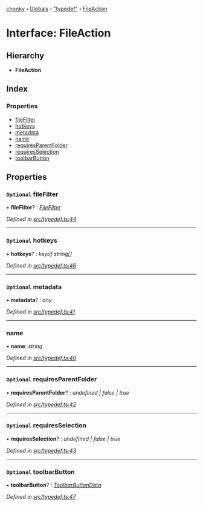 [chonky](../README.md) › [Globals](../globals.md) › ["typedef"](../modules/_typedef_.md) › [FileAction](_typedef_.fileaction.md)

# Interface: FileAction

## Hierarchy

* **FileAction**

## Index

### Properties

* [fileFilter](_typedef_.fileaction.md#optional-filefilter)
* [hotkeys](_typedef_.fileaction.md#optional-hotkeys)
* [metadata](_typedef_.fileaction.md#optional-metadata)
* [name](_typedef_.fileaction.md#name)
* [requiresParentFolder](_typedef_.fileaction.md#optional-requiresparentfolder)
* [requiresSelection](_typedef_.fileaction.md#optional-requiresselection)
* [toolbarButton](_typedef_.fileaction.md#optional-toolbarbutton)

## Properties

### `Optional` fileFilter

• **fileFilter**? : *[FileFilter](../modules/_typedef_.md#filefilter)*

*Defined in [src/typedef.ts:44](https://github.com/TimboKZ/Chonky/blob/ca45eac/src/typedef.ts#L44)*

___

### `Optional` hotkeys

• **hotkeys**? : *keyof string[]*

*Defined in [src/typedef.ts:46](https://github.com/TimboKZ/Chonky/blob/ca45eac/src/typedef.ts#L46)*

___

### `Optional` metadata

• **metadata**? : *any*

*Defined in [src/typedef.ts:41](https://github.com/TimboKZ/Chonky/blob/ca45eac/src/typedef.ts#L41)*

___

###  name

• **name**: *string*

*Defined in [src/typedef.ts:40](https://github.com/TimboKZ/Chonky/blob/ca45eac/src/typedef.ts#L40)*

___

### `Optional` requiresParentFolder

• **requiresParentFolder**? : *undefined | false | true*

*Defined in [src/typedef.ts:42](https://github.com/TimboKZ/Chonky/blob/ca45eac/src/typedef.ts#L42)*

___

### `Optional` requiresSelection

• **requiresSelection**? : *undefined | false | true*

*Defined in [src/typedef.ts:43](https://github.com/TimboKZ/Chonky/blob/ca45eac/src/typedef.ts#L43)*

___

### `Optional` toolbarButton

• **toolbarButton**? : *[ToolbarButtonData](_typedef_.toolbarbuttondata.md)*

*Defined in [src/typedef.ts:47](https://github.com/TimboKZ/Chonky/blob/ca45eac/src/typedef.ts#L47)*
